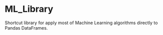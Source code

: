 # ML_Library
Shortcut library for apply most of Machine Learning algorithms directly to Pandas DataFrames.
